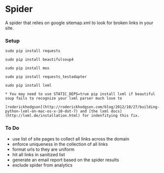 Spider
======
A spider that relies on google sitemap.xml to look for broken links in your site.

### Setup
```
sudo pip install requests

sudo pip install beautifulsoup4

sudo pip install mox

sudo pip install requests_testadapter

sudo pip install lxml

* You may need to use STATIC_DEPS=true pip install lxml if beautiful soup fails to recognize your lxml parser much love to

[roderickhodgson](http://roderickhodgson.com/blog/2012/10/27/building-python-lxml-on-mac-os-x-10-dot-7) and [the lxml docs](http://lxml.de/installation.html) for indenfitying this fix.
```

### To Do
* use list of site pages to collect all links across the domain
* enforce uniqueness in the collection of all links
* format urls to they are uniform
* hit all links in sanitized list
* generate an email report based on the spider results
* exclude spider from analytics
